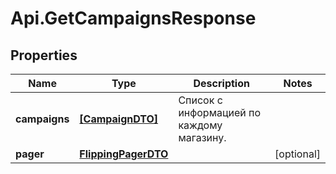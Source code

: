 # Api.GetCampaignsResponse

## Properties

Name | Type | Description | Notes
------------ | ------------- | ------------- | -------------
**campaigns** | [**[CampaignDTO]**](CampaignDTO.md) | Список с информацией по каждому магазину. | 
**pager** | [**FlippingPagerDTO**](FlippingPagerDTO.md) |  | [optional] 


